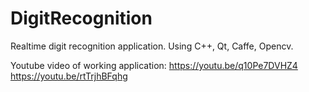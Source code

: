 # DigitRecognition

Realtime digit recognition application.
Using C++, Qt, Caffe, Opencv.

Youtube video of working application: https://youtu.be/q10Pe7DVHZ4 https://youtu.be/rtTrjhBFqhg
